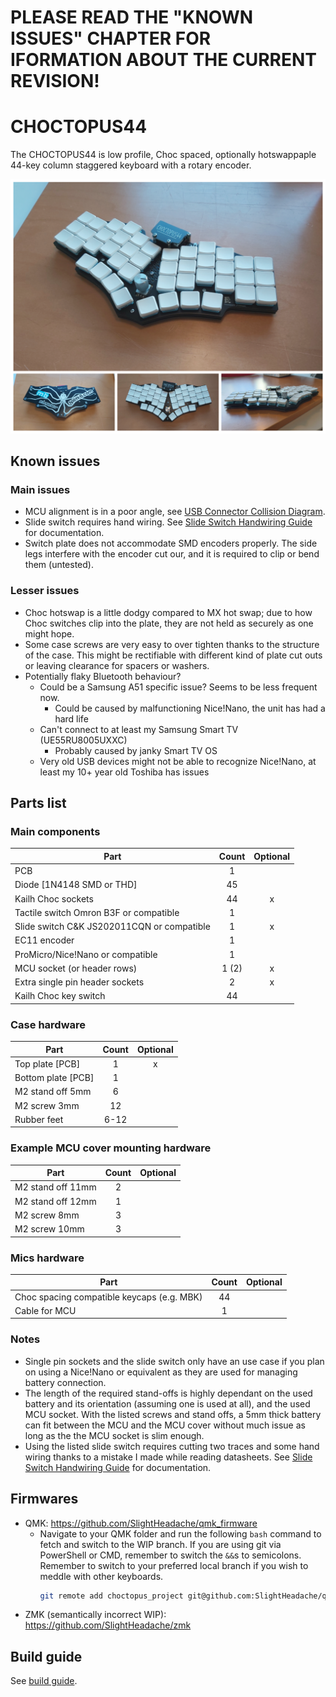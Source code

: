 # PLEASE READ THE "KNOWN ISSUES" CHAPTER FOR IFORMATION ABOUT THE CURRENT REVISION!

# CHOCTOPUS44

The CHOCTOPUS44 is low profile, Choc spaced, optionally hotswappaple 44-key column staggered keyboard with a rotary encoder.

![choctopus44](./images/choctopus44_grid.png)

## Known issues

  ### Main issues

  * MCU alignment is in a poor angle, see [USB Connector Collision Diagram](images/choctopus44_usb_plug_collision.png).
  * Slide switch requires hand wiring. See [Slide Switch Handwiring Guide](documents/slide_switch_handwiring_guide.md) for documentation.
  * Switch plate does not accommodate SMD encoders properly. The side legs interfere with the encoder cut our, and it is required to clip or bend them (untested).

  ### Lesser issues

  * Choc hotswap is a little dodgy compared to MX hot swap; due to how Choc switches clip into the plate, they are not held as securely as one might hope.
  * Some case screws are very easy to over tighten thanks to the structure of the case. This might be rectifiable with different kind of plate cut outs or leaving clearance for spacers or washers.
  * Potentially flaky Bluetooth behaviour?
    * Could be a Samsung A51 specific issue? Seems to be less frequent now.
      * Could be caused by malfunctioning Nice!Nano, the unit has had a hard life
    * Can't connect to at least my Samsung Smart TV (UE55RU8005UXXC)
      * Probably caused by janky Smart TV OS
    * Very old USB devices might not be able to recognize Nice!Nano, at least my 10+ year old Toshiba has issues

## Parts list

### Main components

| Part                                          | Count | Optional |
| --------------------------------------------- |:-----:|:--------:|
| PCB                                           | 1     |          |
| Diode [1N4148 SMD or THD]                     | 45    |          |
| Kailh Choc sockets                            | 44    | x        |
| Tactile switch Omron B3F or compatible        | 1     |          |
| Slide switch C&K JS202011CQN or compatible    | 1     | x        |
| EC11 encoder                                  | 1     |          |
| ProMicro/Nice!Nano or compatible              | 1     |          |
| MCU socket (or header rows)                   | 1 (2) | x        |
| Extra single pin header sockets               | 2     | x        |
| Kailh Choc key switch                         | 44    |          |


### Case hardware

| Part                                          | Count | Optional |
| --------------------------------------------- |:-----:|:--------:|
| Top plate [PCB]                               | 1     | x        |
| Bottom plate [PCB]                            | 1     |          |
| M2 stand off 5mm                              | 6     |          |
| M2 screw 3mm                                  | 12    |          |
| Rubber feet                                   | 6-12  |          |


### Example MCU cover mounting hardware

| Part                                          | Count | Optional |
| --------------------------------------------- |:-----:|:--------:|
| M2 stand off 11mm                             | 2     |          |
| M2 stand off 12mm                             | 1     |          |
| M2 screw 8mm                                  | 3     |          |
| M2 screw 10mm                                 | 3     |          |


### Mics hardware

| Part                                          | Count | Optional |
| --------------------------------------------- |:-----:|:--------:|
| Choc spacing compatible keycaps (e.g. MBK)    | 44    |          |
| Cable for MCU                                 | 1     |          |


### Notes

 * Single pin sockets and the slide switch only have an use case if you plan on using a Nice!Nano or equivalent as they are used for managing battery connection.
 * The length of the required stand-offs is highly dependant on the used battery and its orientation (assuming one is used at all), and the used MCU socket. With the listed screws and stand offs, a 5mm thick battery can fit between the MCU and the MCU cover without much issue as long as the the MCU socket is slim enough.
 * Using the listed slide switch requires cutting two traces and some hand wiring thanks to a mistake I made while reading datasheets. See [Slide Switch Handwiring Guide](documents/slide_switch_handwiring_guide.md) for documentation.

## Firmwares

 * QMK: https://github.com/SlightHeadache/qmk_firmware
   * Navigate to your QMK folder and run the following `bash` command to fetch and switch to the WIP branch. If you are using git via PowerShell or CMD, remember to switch the `&&`s to semicolons. Remember to switch to your preferred local branch if you wish to meddle with other keyboards.
     ```sh
     git remote add choctopus_project git@github.com:SlightHeadache/qmk_firmware.git && git fetch choctopus_project && git checkout --track -b choctopus_project choctopus_project/master
     ```
 * ZMK (semantically incorrect WIP): https://github.com/SlightHeadache/zmk

## Build guide

See [build guide](documents/buildguide.md).
